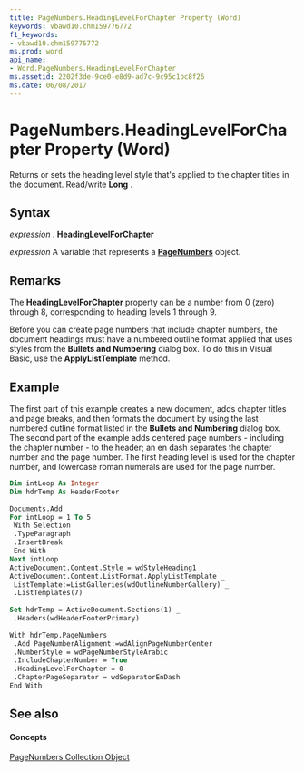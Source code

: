 ```yaml
---
title: PageNumbers.HeadingLevelForChapter Property (Word)
keywords: vbawd10.chm159776772
f1_keywords:
- vbawd10.chm159776772
ms.prod: word
api_name:
- Word.PageNumbers.HeadingLevelForChapter
ms.assetid: 2202f3de-9ce0-e8d9-ad7c-9c95c1bc8f26
ms.date: 06/08/2017
---
```



# PageNumbers.HeadingLevelForChapter Property (Word)

Returns or sets the heading level style that's applied to the chapter titles in the document. Read/write  **Long** .


## Syntax

 _expression_ . **HeadingLevelForChapter**

 _expression_ A variable that represents a **[PageNumbers](Word.pagenumbers.md)** object.


## Remarks

The  **HeadingLevelForChapter** property can be a number from 0 (zero) through 8, corresponding to heading levels 1 through 9.

Before you can create page numbers that include chapter numbers, the document headings must have a numbered outline format applied that uses styles from the  **Bullets and Numbering** dialog box. To do this in Visual Basic, use the **ApplyListTemplate** method.


## Example

The first part of this example creates a new document, adds chapter titles and page breaks, and then formats the document by using the last numbered outline format listed in the  **Bullets and Numbering** dialog box. The second part of the example adds centered page numbers - including the chapter number - to the header; an en dash separates the chapter number and the page number. The first heading level is used for the chapter number, and lowercase roman numerals are used for the page number.


```vb
Dim intLoop As Integer 
Dim hdrTemp As HeaderFooter 
 
Documents.Add 
For intLoop = 1 To 5 
 With Selection 
 .TypeParagraph 
 .InsertBreak 
 End With 
Next intLoop 
ActiveDocument.Content.Style = wdStyleHeading1 
ActiveDocument.Content.ListFormat.ApplyListTemplate _ 
 ListTemplate:=ListGalleries(wdOutlineNumberGallery) _ 
 .ListTemplates(7) 
 
Set hdrTemp = ActiveDocument.Sections(1) _ 
 .Headers(wdHeaderFooterPrimary) 
 
With hdrTemp.PageNumbers 
 .Add PageNumberAlignment:=wdAlignPageNumberCenter 
 .NumberStyle = wdPageNumberStyleArabic 
 .IncludeChapterNumber = True 
 .HeadingLevelForChapter = 0 
 .ChapterPageSeparator = wdSeparatorEnDash 
End With
```


## See also


#### Concepts


[PageNumbers Collection Object](Word.pagenumbers.md)

